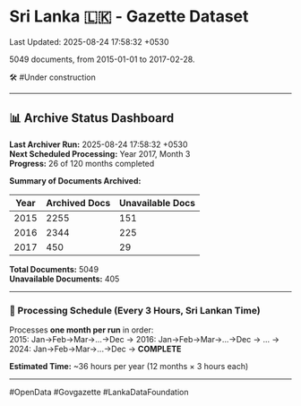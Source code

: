 # Sri Lanka 🇱🇰 - Gazette Dataset

Last Updated: 2025-08-24 17:58:32 +0530

5049 documents, from 2015-01-01 to 2017-02-28.

🛠️ #Under construction

---

## 📊 Archive Status Dashboard

**Last Archiver Run:** 2025-08-24 17:58:32 +0530  
**Next Scheduled Processing:** Year 2017, Month 3  
**Progress:** 26 of 120 months completed

**Summary of Documents Archived:**

| Year | Archived Docs | Unavailable Docs |
|------|---------------|-----------------|
| 2015 | 2255 | 151 |
| 2016 | 2344 | 225 |
| 2017 | 450 | 29 |

**Total Documents:** 5049  
**Unavailable Documents:** 405 

---

### 🔄 Processing Schedule (Every 3 Hours, Sri Lankan Time)
Processes **one month per run** in order:  
2015: Jan→Feb→Mar→...→Dec → 2016: Jan→Feb→Mar→...→Dec → ... → 2024: Jan→Feb→Mar→...→Dec → **COMPLETE**

**Estimated Time:** ~36 hours per year (12 months × 3 hours each)

---
#OpenData #Govgazette #LankaDataFoundation
